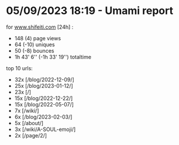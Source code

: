 # 05/09/2023 18:19 - Umami report
for www.shifeiti.com [24h] :

 - 148 (4) page views
 - 64 (-10) uniques
 - 50 (-8) bounces
 - 1h 43' 6'' (-1h 33' 19'') totaltime


top 10 urls:
 - 32x [/blog/2022-12-09/]
 - 25x [/blog/2023-01-12/]
 - 23x [/]
 - 15x [/blog/2022-12-22/]
 - 15x [/blog/2022-05-07/]
 - 7x [/wiki/]
 - 6x [/blog/2023-02-03/]
 - 5x [/about/]
 - 3x [/wiki/A-SOUL-emoji/]
 - 2x [/page/2/]


